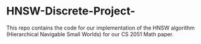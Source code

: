# HNSW-Discrete-Project-
This repo contains the code for our implementation of the HNSW algorithm (Hierarchical Navigable Small Worlds) for our CS 2051 Math paper.
